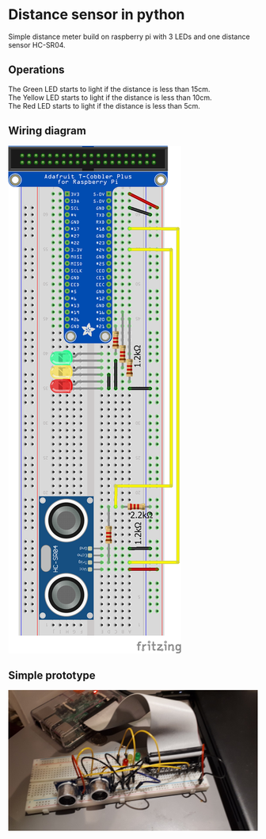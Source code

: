 # Distance sensor in python

Simple distance meter build on raspberry pi with 3 LEDs and one distance sensor HC-SR04.

## Operations
The Green LED starts to light if the distance is less than 15cm.  
The Yellow LED starts to light if the distance is less than 10cm.  
The Red LED starts to light if the distance is less than 5cm.  

## Wiring diagram
![Wiring diagram](distance_sensor_bb.png)

## Simple prototype
![Simple prototype](foto.jpg)